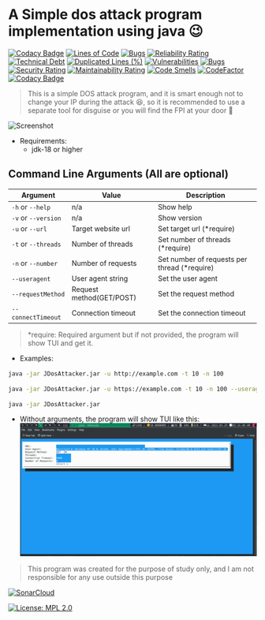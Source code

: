 # A Simple dos attack program implementation using java 😉

[![Codacy Badge](https://api.codacy.com/project/badge/Grade/f1993d62ce2c4e4d815d688c20abaa81)](https://app.codacy.com/gh/Anas-Elgarhy/JDosAttacker?utm_source=github.com&utm_medium=referral&utm_content=Anas-Elgarhy/JDosAttacker&utm_campaign=Badge_Grade_Settings)
[![Lines of Code](https://sonarcloud.io/api/project_badges/measure?project=Anas-Elgarhy_JDosAttacker&metric=ncloc)](https://sonarcloud.io/summary/new_code?id=Anas-Elgarhy_JDosAttacker)
[![Bugs](https://sonarcloud.io/api/project_badges/measure?project=Anas-Elgarhy_JDosAttacker&metric=bugs)](https://sonarcloud.io/summary/new_code?id=Anas-Elgarhy_JDosAttacker)
[![Reliability Rating](https://sonarcloud.io/api/project_badges/measure?project=Anas-Elgarhy_JDosAttacker&metric=reliability_rating)](https://sonarcloud.io/summary/new_code?id=Anas-Elgarhy_JDosAttacker)
[![Technical Debt](https://sonarcloud.io/api/project_badges/measure?project=Anas-Elgarhy_JDosAttacker&metric=sqale_index)](https://sonarcloud.io/summary/new_code?id=Anas-Elgarhy_JDosAttacker)
[![Duplicated Lines (%)](https://sonarcloud.io/api/project_badges/measure?project=Anas-Elgarhy_JDosAttacker&metric=duplicated_lines_density)](https://sonarcloud.io/summary/new_code?id=Anas-Elgarhy_JDosAttacker)
[![Vulnerabilities](https://sonarcloud.io/api/project_badges/measure?project=Anas-Elgarhy_JDosAttacker&metric=vulnerabilities)](https://sonarcloud.io/summary/new_code?id=Anas-Elgarhy_JDosAttacker)
[![Bugs](https://sonarcloud.io/api/project_badges/measure?project=Anas-Elgarhy_JDosAttacker&metric=bugs)](https://sonarcloud.io/summary/new_code?id=Anas-Elgarhy_JDosAttacker)
[![Security Rating](https://sonarcloud.io/api/project_badges/measure?project=Anas-Elgarhy_JDosAttacker&metric=security_rating)](https://sonarcloud.io/summary/new_code?id=Anas-Elgarhy_JDosAttacker)
[![Maintainability Rating](https://sonarcloud.io/api/project_badges/measure?project=Anas-Elgarhy_JDosAttacker&metric=sqale_rating)](https://sonarcloud.io/summary/new_code?id=Anas-Elgarhy_JDosAttacker)
[![Code Smells](https://sonarcloud.io/api/project_badges/measure?project=Anas-Elgarhy_JDosAttacker&metric=code_smells)](https://sonarcloud.io/summary/new_code?id=Anas-Elgarhy_JDosAttacker)
[![CodeFactor](https://www.codefactor.io/repository/github/anas-elgarhy/jdosattacker/badge)](https://www.codefactor.io/repository/github/anas-elgarhy/jdosattacker)
[![Codacy Badge](https://app.codacy.com/project/badge/Grade/d8a257ee2ffb42a58afbf0a1754b4cc4)](https://www.codacy.com/gh/Anas-Elgarhy/JDosAttacker/dashboard?utm_source=github.com&amp;utm_medium=referral&amp;utm_content=Anas-Elgarhy/JDosAttacker&amp;utm_campaign=Badge_Grade)

> This is a simple DOS attack program, and it is smart enough not to change your IP during the attack 😆, so it is recommended to use a separate tool for disguise or you will find the FPI at your door 🙂

![Screenshot](./Screenshots/jdosattack.gif)

- Requirements:
    - jdk-18 or higher

## Command Line Arguments (All are optional)

| Argument            | Value                    | Description                                  |
|---------------------|--------------------------|----------------------------------------------|
| `-h` or `--help`    | n/a                      | Show help                                    |
| `-v` or `--version` | n/a                      | Show version                                 |
| `-u` or `--url`     | Target website url       | Set target url (*require)                    |
| `-t` or `--threads` | Number of threads        | Set number of threads (*require)             |
| `-n` or `--number`  | Number of requests       | Set number of requests per thread (*require) |
| `--useragent`       | User agent string        | Set the user agent                           |
| `--requestMethod`   | Request method(GET/POST) | Set the request method                       |
| `--connectTimeout`  | Connection timeout       | Set the connection timeout                   |

> *require: Required argument but if not provided, the program will show TUI and get it.

- Examples:
```bash
java -jar JDosAttacker.jar -u http://example.com -t 10 -n 100
```
```bash
java -jar JDosAttacker.jar -u https://example.com -t 10 -n 100 --useragent "Mozilla/5.0 (X11; Linux x86_64) AppleWebKit/537.36 (KHTML, like Gecko) Chrome/101.0.0.0 Safari/537.36"
```
```bash
java -jar JDosAttacker.jar
```
- Without arguments, the program will show TUI like this:
![TUI](./Screenshots/TUI.png)

> This program was created for the purpose of study only, and I am not responsible for any use outside this purpose

[![SonarCloud](https://sonarcloud.io/images/project_badges/sonarcloud-black.svg)](https://sonarcloud.io/summary/new_code?id=Anas-Elgarhy_JDosAttacker)

[![License: MPL 2.0](https://img.shields.io/badge/License-MPL%202.0-brightgreen.svg)](https://opensource.org/licenses/MPL-2.0)